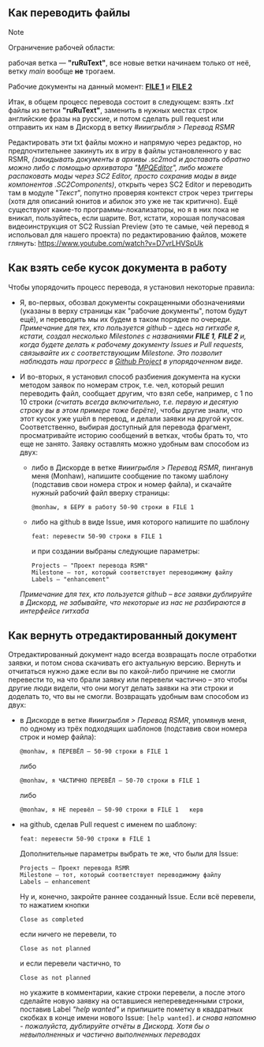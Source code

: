 ## Как переводить файлы

> [!NOTE]
> Ограничение рабочей области:
>
> рабочая ветка — **"ruRuText"**, все новые ветки начинаем только от неё, ветку *main* вообще **не** трогаем.
>
> Рабочие документы на данный момент: [**FILE 1**](https://github.com/ShiningTwist/rs_mr_rus_locale/blob/main/Work_zone/RSMR_MOD_DirTree/StarCraft%20II/Mods/RSMR-Units_Mod.SC2Mod/ruRU.SC2Data/LocalizedData/GameStrings.txt) и  [**FILE 2**](https://github.com/ShiningTwist/rs_mr_rus_locale/blob/main/Work_zone/RSMR_MOD_DirTree/StarCraft%20II/Mods/RSMRmod.SC2Mod/ruRU.SC2Data/LocalizedData/GameStrings.txt)

Итак, в общем процесс перевода состоит в следующем: взять *.txt* файлы из ветки **"ruRuText"**, заменить в нужных местах строк английские фразы на русские, и потом сделать pull request или отправить их нам в Дискорд в ветку *#ииигрыбля > Перевод RSMR* 

Редактировать эти txt файлы можно и напрямую через редактор, но предпочтительнее закинуть их в игру в файлы установленного у вас RSMR, *(закидывать документы в архивы .sc2mod и доставать обратно можно либо с помощью архиватора "[MPQEditor](https://xgm.guru/p/wc3/mpqeditornew)", либо можете распаковать моды через SC2 Editor, просто сохранив моды в виде компонентов .SC2Components)*, открыть через SC2 Editor и переводить там в модуле "*Текст*", попутно проверяя контекст строк через триггеры (хотя для описаний юнитов и абилок это уже не так критично). Ещё существуют какие-то программы-локализаторы, но я в них пока не вникал, пользуйтесь, если шарите.
Вот, кстати, хорошая получасовая видеоинструкция от SC2 Russian Preview (это те самые, чей перевод я испольовал для нашего проекта) по редактированию файлов, можете глянуть: https://www.youtube.com/watch?v=D7vrLHVSpUk

## Как взять себе кусок документа в работу

Чтобы упорядочить процесс перевода, я установил некоторые правила:   
   + Я, во-первых, обозвал документы сокращенными обозначениями (указаны в верху страницы как "рабочие документы", потом будут ещё), и переводить мы их будем в таком порядке по очереди.
      *Примечание для тех, кто пользуется github – здесь на гитхабе я, кстати, создал несколько Milestones с названиями **FILE 1**, **FILE 2** и, когда будете делать к рабочему документу Issues и Pull requests, связывайте их с соответствующим Milestone. Это позволит наблюдать наш прогресс в [Github Project](https://github.com/users/ShiningTwist/projects/5) в упорядоченном виде.*
     
   + И во-вторых, я установил способ разбиения документа на куски методом заявок по номерам строк, т.е. чел, который решил переводить файл, сообщает другим, что взял себе, например, с 1 по 10 строки *(считать всегда включительно, т.е. первую и десятую строку вы в этом примере тоже берёте)*, чтобы другие знали, что этот кусок уже ушёл в перевод, и делали заявки на другой кусок. Соответственно, выбирая доступный для перевода фрагмент, просматривайте историю сообщений в ветках, чтобы брать то, что еще не занято.
   Заявку оставлять можно удобным вам способом из двух:
      - либо в Дискорде в ветке *#ииигрыбля > Перевод RSMR*, пинганув меня (Monhaw), напишите сообщение по такому шаблону (подставив свои номера строк и номер файла), и скачайте нужный рабочий файл вверху страницы:
        ```
        @monhaw, я БЕРУ в работу 50-90 строки в FILE 1
        ```
      - либо на github в виде Issue, имя которого напишите по шаблону
        ```
        feat: перевести 50-90 строки в FILE 1   
        ```
          и при создании выбраны следующие параметры: 
        ```
        Projects — "Проект перевода RSMR"   
        Milestone — тот, который соответствует переводимому файлу  
        Labels — "enhancement"  
        ```
      *Примечание для тех, кто пользуется github – все заявки дублируйте в Дискорд, не забывайте, что некоторые из нас не разбираются в интерфейсе гитхаба*   

## Как вернуть отредактированный документ 

Отредактированный документ надо всегда возвращать после отработки заявки, и потом снова скачивать его актуальную версию. Вернуть и отчитаться нужно даже если вы по какой-либо причине не смогли перевести то, на что брали заявку или перевели частично – это чтобы другие люди видели, что они могут делать заявки на эти строки и доделать то, что вы не смогли. Возвращать удобным вам способом из двух:   
   + в Дискорде в ветке *#ииигрыбля > Перевод RSMR*, упомянув меня, по одному из трёх подходящих шаблонов (подставив свои номера строк и номер файла):    
     ```   
     @monhaw, я ПЕРЕВЁЛ – 50-90 строки в FILE 1  
     ```   
       либо   
     ```         
     @monhaw, я ЧАСТИЧНО ПЕРЕВЁЛ – 50-70 строки в FILE 1   
     ```     
       либо 
     ```  
     @monhaw, я НЕ перевёл – 50-90 строки в FILE 1   керв  
     ```    
   + на github, сделав Pull request с именем по шаблону:   
     ```     
     feat: перевести 50-90 строки в FILE 1     
     ```     
       Дополнительные параметры выбрать те же, что были для Issue:   
     ```     
     Projects — Проект перевода RSMR   
     Milestone — тот, который соответствует переводимому файлу    
     Labels — enhancement  
     ```   
       Ну и, конечно, закройте раннее созданный Issue. Если всё перевели, то нажатием кнопки     
     ```     
     Close as completed     
     ```        
       если ничего не перевели, то          
     ```   
     Close as not planned   
     ```   
       и если перевели частично, то       
     ```     
     Close as not planned   
     ```       
       но укажите в комментарии, какие строки перевели, а после этого сделайте новую заявку на оставшиеся непереведенными строки, поставив Label *"help wanted"* и припишите пометку в квадратных скобках в конце имени нового Issue:   `[help wanted]`.
*и снова напомню - пожалуйста, дублируйте отчёты в Дискорд. Хотя бы о невыполненных и частично выполненных переводах*



